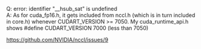 Q: error: identifier "__hsub_sat" is undefined <br>
A: As for cuda_fp16.h, it gets included from nccl.h (which is in turn included in core.h) whenever CUDART_VERSION >= 7050.
   My cuda_runtime_api.h shows #define CUDART_VERSION  7000 (less than 7050)


https://github.com/NVIDIA/nccl/issues/9
